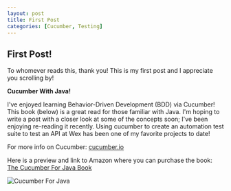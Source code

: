 ```yaml
---
layout: post
title: First Post
categories: [Cucumber, Testing]
---
```

## First Post!


To whomever reads this, thank you! This is my first post and I appreciate you scrolling by!


**Cucumber With Java!** 

I've enjoyed learning Behavior-Driven Development (BDD) via Cucumber! This book (below) is a great read for those familiar with Java. I'm hoping to write a post with a closer look at some of the concepts soon; I've been enjoying re-reading it recently. Using cucumber to create an automation test suite to test an API at Wex has been one of my favorite projects to date!

For more info on Cucumber: [cucumber.io](https://cucumber.io/)

Here is a preview and link to Amazon where you can purchase the book: [The Cucumber For Java Book](https://read.amazon.com/kp/embed?asin=B00V20IEXM&preview=newtab&linkCode=kpe&ref_=cm_sw_r_kb_dp_JNU9CbV63PKHM)

![Cucumber For Java](https://mlegere1323.github.io/TheBlog/images/CucumberBook.jpg)
